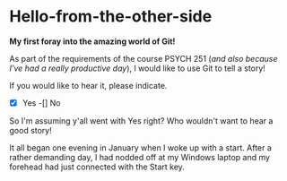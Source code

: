 # Hello-from-the-other-side
**My first foray into the amazing world of Git!**

As part of the requirements of the course PSYCH 251 (*and also because I've had a really productive day*), I would like to use Git to tell a story!

If you would like to hear it, please indicate.

-[x] Yes
-[] No

So I'm assuming y'all went with Yes right? Who wouldn't want to hear a good story!

It all began one evening in January when I woke up with a start. After a rather demanding day, I had nodded off at my Windows laptop and my forehead had just connected with the Start key.

